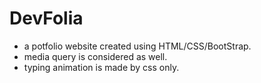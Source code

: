 # DevFolia

- a potfolio website created using HTML/CSS/BootStrap.
- media query is considered as well.
- typing animation is made by css only.
